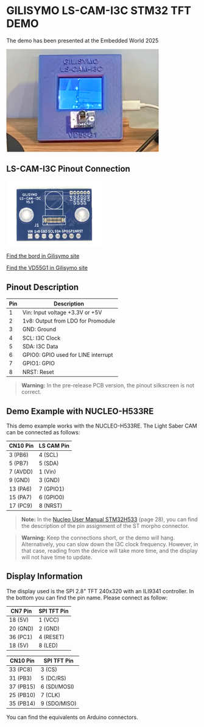 # GILISYMO LS-CAM-I3C STM32 TFT DEMO

The demo has been presented at the Embedded World 2025

<img src="https://raw.githubusercontent.com/gilisymo/vd55g1_stm32h533/main/images/Demo_Embedded_World_2025.png" alt="LS-CAM-I3C" width="400">

## LS-CAM-I3C Pinout Connection

<img src="https://raw.githubusercontent.com/gilisymo/vd55g1_stm32h533/main/images/LS-CAM-I3C1.png" alt="LS-CAM-I3C" width="250">

[Find the bord in Gilisymo site](https://www.gilisymo.com/sensors/67-ls-cam-i3c.html)

[Find the VD55G1 in Gilisymo site](https://www.gilisymo.com/sensors/66-cam-vd55g1-160c.html)

## Pinout Description

| Pin | Description                       |
|-----|-----------------------------------|
| 1   | Vin: Input voltage +3.3V or +5V   |
| 2   | 1v8: Output from LDO for Promodule |
| 3   | GND: Ground                       |
| 4   | SCL: I3C Clock                    |
| 5   | SDA: I3C Data                     |
| 6   | GPIO0: GPIO used for LINE interrupt|
| 7   | GPIO1: GPIO                       |
| 8   | NRST: Reset                       |

> **Warning:** In the pre-release PCB version, the pinout silkscreen is not correct.

## Demo Example with NUCLEO-H533RE

This demo example works with the NUCLEO-H533RE. The Light Saber CAM can be connected as follows:

| CN10 Pin | LS CAM Pin |
|----------|------------|
| 3  (PB6) | 4 (SCL)    |
| 5  (PB7) | 5 (SDA)    |
| 7  (AVDD)| 1 (Vin)    |
| 9  (GND) | 3 (GND)    |
| 13 (PA6) | 7 (GPIO1)  |
| 15 (PA7) | 6 (GPIO0)  |
| 17 (PC9) | 8 (NRST)   |

> **Note:** In the [Nucleo User Manual STM32H533](https://www.st.com/resource/en/user_manual/um3121-stm32h5-nucleo64-board-mb1814-stmicroelectronics.pdf) (page 28), you can find the description of the pin assignment of the ST morpho connector.

> **Warning:** Keep the connections short, or the demo will hang. Alternatively, you can slow down the I3C clock frequency. However, in that case, reading from the device will take more time, and the display will not have time to update.

## Display Information

The display used is the SPI 2.8" TFT 240x320 with an ILI9341 controller. In the bottom you can find the pin name. Please connect as follow:

| CN7 Pin  | SPI TFT Pin |
|----------|-------------|
| 18  (5V) | 1 (VCC)     |
| 20  (GND)| 2 (GND)     |
| 36  (PC1)| 4 (RESET)   |
| 18  (5V) | 8 (LED)     |

| CN10 Pin | SPI TFT Pin  |
|----------|--------------|
| 33 (PC8) | 3 (CS)       |
| 31 (PB3) | 5 (DC/RS)    |
| 37 (PB15) | 6 (SDI/MOSI)|
| 25 (PB10) | 7 (CLK)     |
| 35 (PB14) | 9 (SDO/MISO)|

You can find the equivalents on Arduino connectors.
